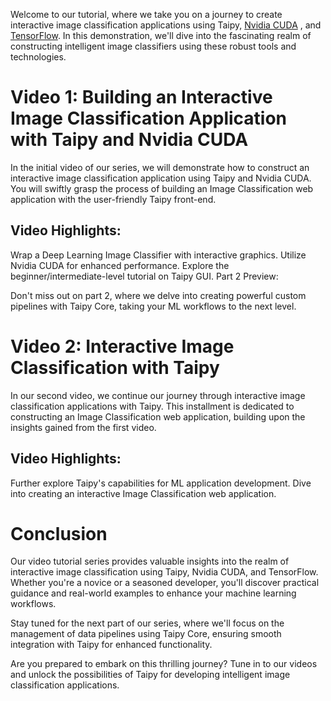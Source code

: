 Welcome to our tutorial, where we take you on a journey to create interactive image 
classification applications using Taipy, [Nvidia CUDA](https://developer.nvidia.com/cuda-toolkit)
, and [TensorFlow](https://www.tensorflow.org/). In this demonstration, we'll dive into the 
fascinating realm of constructing intelligent image classifiers using these robust tools and 
technologies.


# Video 1: Building an Interactive Image Classification Application with Taipy and Nvidia CUDA

In the initial video of our series, we will demonstrate how to construct an interactive image 
classification application using Taipy and Nvidia CUDA. You will swiftly grasp the process of 
building an Image Classification web application with the user-friendly Taipy front-end.

## Video Highlights:

Wrap a Deep Learning Image Classifier with interactive graphics.
Utilize Nvidia CUDA for enhanced performance.
Explore the beginner/intermediate-level tutorial on Taipy GUI.
Part 2 Preview:

Don't miss out on part 2, where we delve into creating powerful custom pipelines with Taipy Core,
taking your ML workflows to the next level.


# Video 2: Interactive Image Classification with Taipy 

In our second video, we continue our journey through interactive image classification 
applications with Taipy. This installment is dedicated to constructing an Image Classification 
web application, building upon the insights gained from the first video.

## Video Highlights:

Further explore Taipy's capabilities for ML application development.
Dive into creating an interactive Image Classification web application.

# Conclusion

Our video tutorial series provides valuable insights into the realm of interactive image 
classification using Taipy, Nvidia CUDA, and TensorFlow. Whether you're a novice or a seasoned 
developer, you'll discover practical guidance and real-world examples to enhance your machine 
learning workflows.

Stay tuned for the next part of our series, where we'll focus on the management of data 
pipelines using Taipy Core, ensuring smooth integration with Taipy for enhanced functionality.

Are you prepared to embark on this thrilling journey? Tune in to our videos and unlock the 
possibilities of Taipy for developing intelligent image classification applications.
